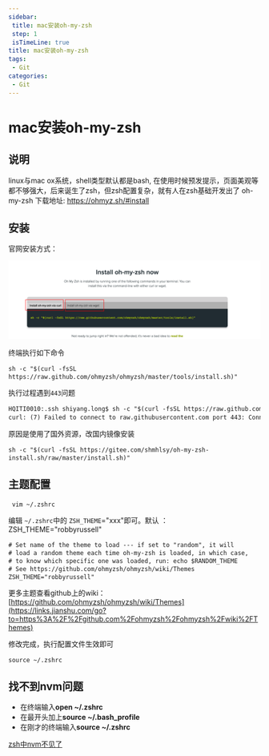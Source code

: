 ```yaml
---
sidebar: 
 title: mac安装oh-my-zsh
 step: 1
 isTimeLine: true
title: mac安装oh-my-zsh
tags:
 - Git
categories:
 - Git
---
```


# mac安装oh-my-zsh

## 说明
linux与mac ox系统，shell类型默认都是bash, 在使用时候预发提示，页面美观等都不够强大，后来诞生了zsh，但zsh配置复杂，就有人在zsh基础开发出了 oh-my-zsh
下载地址: https://ohmyz.sh/#install

## 安装
官网安装方式：

![image-20230204144805403](./assets/image-20230204144805403.png)

终端执行如下命令

```shell
sh -c "$(curl -fsSL https://raw.github.com/ohmyzsh/ohmyzsh/master/tools/install.sh)"
```

执行过程遇到`443`问题

```html
HQITI0010:.ssh shiyang.long$ sh -c "$(curl -fsSL https://raw.github.com/robbyrussell/oh-my-zsh/master/tools/install.sh)"
curl: (7) Failed to connect to raw.githubusercontent.com port 443: Connection refused
```

原因是使用了国外资源，改国内镜像安装

```shell
sh -c "$(curl -fsSL https://gitee.com/shmhlsy/oh-my-zsh-install.sh/raw/master/install.sh)"
```

## 主题配置

```shell
 vim ~/.zshrc
```

编辑 `~/.zshrc`中的 `ZSH_THEME`="xxx"即可。默认 ：ZSH_THEME="robbyrussell"

```shell
# Set name of the theme to load --- if set to "random", it will
# load a random theme each time oh-my-zsh is loaded, in which case,
# to know which specific one was loaded, run: echo $RANDOM_THEME
# See https://github.com/ohmyzsh/ohmyzsh/wiki/Themes
ZSH_THEME="robbyrussell"
```

更多主题查看github上的wiki：[https://github.com/ohmyzsh/ohmyzsh/wiki/Themes](https://links.jianshu.com/go?to=https%3A%2F%2Fgithub.com%2Fohmyzsh%2Fohmyzsh%2Fwiki%2FThemes)

修改完成，执行配置文件生效即可

```shell
source ~/.zshrc
```

## 找不到nvm问题

- 在终端输入**open ~/.zshrc**
- 在最开头加上**source ~/.bash_profile**
- 在刚才的终端输入**source ~/.zshrc**

[zsh中nvm不见了](https://blog.csdn.net/sherlyxoxo/article/details/125265019)
